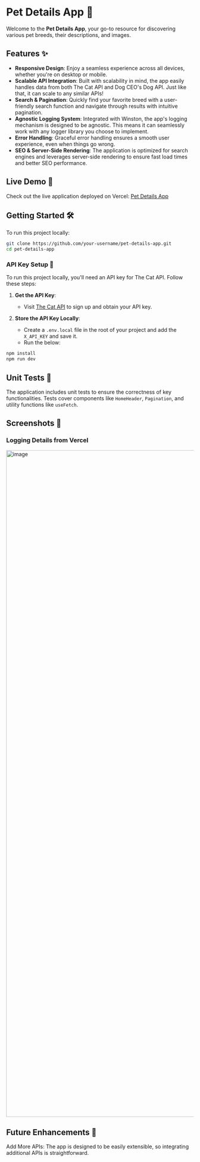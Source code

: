 # Pet Details App 🐾

Welcome to the **Pet Details App**, your go-to resource for discovering various pet breeds, their descriptions, and images.

## Features ✨

- **Responsive Design**: Enjoy a seamless experience across all devices, whether you're on desktop or mobile.
- **Scalable API Integration**: Built with scalability in mind, the app easily handles data from both The Cat API and Dog CEO's Dog API. Just like that, it can scale to any similar APIs!
- **Search & Pagination**: Quickly find your favorite breed with a user-friendly search function and navigate through results with intuitive pagination.
- **Agnostic Logging System**: Integrated with Winston, the app's logging mechanism is designed to be agnostic. This means it can seamlessly work with any logger library you choose to implement.
- **Error Handling**: Graceful error handling ensures a smooth user experience, even when things go wrong.
- **SEO & Server-Side Rendering**: The application is optimized for search engines and leverages server-side rendering to ensure fast load times and better SEO performance.

## Live Demo 🚀

Check out the live application deployed on Vercel: [Pet Details App](https://pet-details-app.vercel.app/)


## Getting Started 🛠️

To run this project locally:

```bash
git clone https://github.com/your-username/pet-details-app.git
cd pet-details-app
```

### API Key Setup 🔑

To run this project locally, you'll need an API key for The Cat API. Follow these steps:

1. **Get the API Key**:

   - Visit [The Cat API](https://thecatapi.com/) to sign up and obtain your API key.

2. **Store the API Key Locally**:
   - Create a `.env.local` file in the root of your project and add the `X_API_KEY` and save it.
   - Run the below:


```bash
npm install
npm run dev
```

## Unit Tests 🧪

The application includes unit tests to ensure the correctness of key functionalities. Tests cover components like `HomeHeader`, `Pagination`, and utility functions like `useFetch`.

## Screenshots 📸

### Logging Details from Vercel

<img width="1791" alt="image" src="https://github.com/user-attachments/assets/1f1f94b9-0848-4f8f-a42c-9a61e6e7c0ec">

## Future Enhancements 🌱

Add More APIs: The app is designed to be easily extensible, so integrating additional APIs is straightforward.
